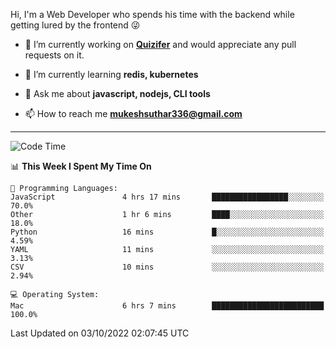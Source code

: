 Hi, I'm a Web Developer who spends his time with the backend while getting lured by the frontend 😜

- 🔭 I’m currently working on **[Quizifer](https://github.com/SutharMukesh/Quizifer/)** and would appreciate any pull requests on it.

- 🌱 I’m currently learning **redis, kubernetes**

- 💬 Ask me about **javascript, nodejs, CLI tools**

- 📫 How to reach me **mukeshsuthar336@gmail.com**

---
<!--START_SECTION:waka-->
![Code Time](http://img.shields.io/badge/Code%20Time-1%2C802%20hrs%2025%20mins-blue)

📊 **This Week I Spent My Time On** 

```text
💬 Programming Languages: 
JavaScript               4 hrs 17 mins       █████████████████░░░░░░░░   70.0% 
Other                    1 hr 6 mins         ████░░░░░░░░░░░░░░░░░░░░░   18.0% 
Python                   16 mins             █░░░░░░░░░░░░░░░░░░░░░░░░   4.59% 
YAML                     11 mins             ░░░░░░░░░░░░░░░░░░░░░░░░░   3.13% 
CSV                      10 mins             ░░░░░░░░░░░░░░░░░░░░░░░░░   2.94%

💻 Operating System: 
Mac                      6 hrs 7 mins        █████████████████████████   100.0%

```


 Last Updated on 03/10/2022 02:07:45 UTC
<!--END_SECTION:waka-->
